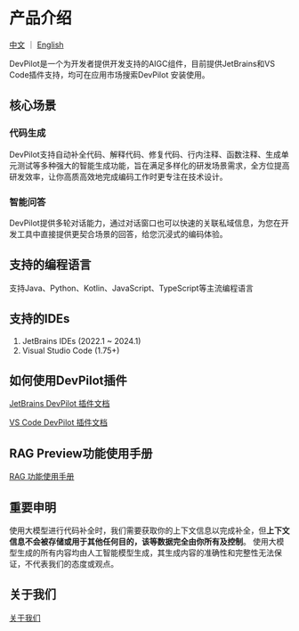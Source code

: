 # 产品介绍

[中文](README.md) ｜ [English](README_EN.md)

DevPilot是一个为开发者提供开发支持的AIGC组件，目前提供JetBrains和VS Code插件支持，均可在应用市场搜索DevPilot 安装使用。

## 核心场景

### 代码生成
DevPilot支持自动补全代码、解释代码、修复代码、行内注释、函数注释、生成单元测试等多种强大的智能生成功能，旨在满足多样化的研发场景需求，全方位提高研发效率，让你高质高效地完成编码工作时更专注在技术设计。

### 智能问答
DevPilot提供多轮对话能力，通过对话窗口也可以快速的关联私域信息，为您在开发工具中直接提供更契合场景的回答，给您沉浸式的编码体验。

## 支持的编程语言
支持Java、Python、Kotlin、JavaScript、TypeScript等主流编程语言

## 支持的IDEs
1. JetBrains IDEs (2022.1 ~ 2024.1)
2. Visual Studio Code (1.75+)

## 如何使用DevPilot插件
[JetBrains DevPilot 插件文档](README_JetBrains.md)

[VS Code DevPilot 插件文档](README_VSCode.md)

## RAG Preview功能使用手册
[RAG 功能使用手册](README_RAG.md)

## 重要申明
使用大模型进行代码补全时，我们需要获取你的上下文信息以完成补全，但**上下文信息不会被存储或用于其他任何目的，该等数据完全由你所有及控制**。
使用大模型生成的所有内容均由人工智能模型生成，其生成内容的准确性和完整性无法保证，不代表我们的态度或观点。

## 关于我们
[关于我们](http://devpilot.zhongan.com) 